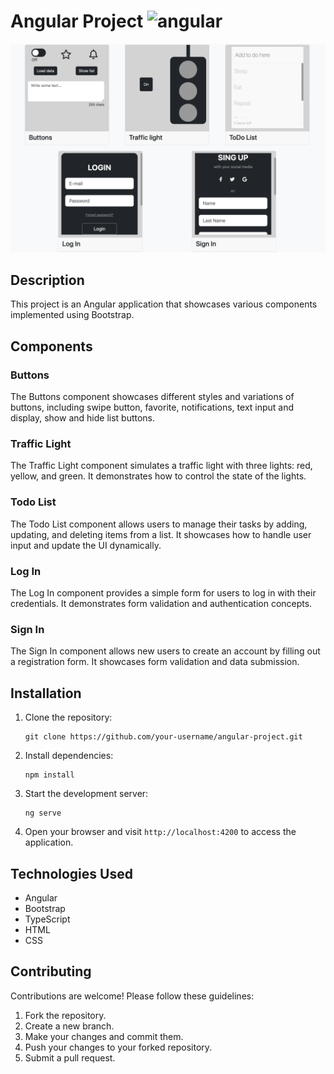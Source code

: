 # Angular Project <img src='https://upload.wikimedia.org/wikipedia/commons/thumb/c/cf/Angular_full_color_logo.svg/2048px-Angular_full_color_logo.svg.png' alt='angular' width='40'>

![Project image](images/screenshot.png)

## Description

This project is an Angular application that showcases various components implemented using Bootstrap.

## Components

### Buttons

The Buttons component showcases different styles and variations of buttons, including swipe button, favorite, notifications, text input and display, show and hide list buttons.

### Traffic Light

The Traffic Light component simulates a traffic light with three lights: red, yellow, and green. It demonstrates how to control the state of the lights.

### Todo List

The Todo List component allows users to manage their tasks by adding, updating, and deleting items from a list. It showcases how to handle user input and update the UI dynamically.

### Log In

The Log In component provides a simple form for users to log in with their credentials. It demonstrates form validation and authentication concepts.

### Sign In

The Sign In component allows new users to create an account by filling out a registration form. It showcases form validation and data submission.

## Installation

1. Clone the repository:

   ```shell
   git clone https://github.com/your-username/angular-project.git
   ```

2. Install dependencies:

   ```shell
   npm install
   ```

3. Start the development server:

   ```shell
   ng serve
   ```

4. Open your browser and visit `http://localhost:4200` to access the application.

## Technologies Used

- Angular
- Bootstrap
- TypeScript
- HTML
- CSS

## Contributing

Contributions are welcome! Please follow these guidelines:

1. Fork the repository.
2. Create a new branch.
3. Make your changes and commit them.
4. Push your changes to your forked repository.
5. Submit a pull request.
